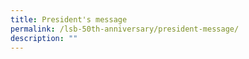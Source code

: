 ```yaml
---
title: President's message
permalink: /lsb-50th-anniversary/president-message/
description: ""
---
```



